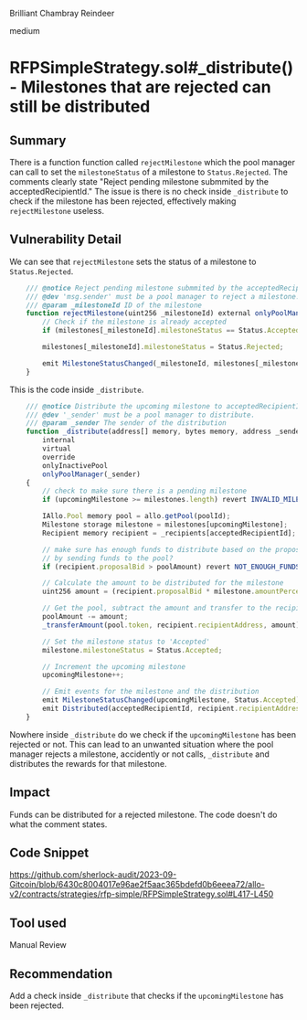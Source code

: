 Brilliant Chambray Reindeer

medium

# RFPSimpleStrategy.sol#_distribute() - Milestones that are rejected can still be distributed
## Summary
There is a function function called `rejectMilestone` which the pool manager can call to set the `milestoneStatus` of a milestone to `Status.Rejected`. The comments clearly state "Reject pending milestone submmited by the acceptedRecipientId." The issue is there is no check inside `_distribute` to check if the milestone has been rejected, effectively making `rejectMilestone` useless.

## Vulnerability Detail
We can see that `rejectMilestone` sets the status of a milestone to `Status.Rejected`.
```javascript
    /// @notice Reject pending milestone submmited by the acceptedRecipientId.
    /// @dev 'msg.sender' must be a pool manager to reject a milestone. Emits a 'MilestoneStatusChanged()' event.
    /// @param _milestoneId ID of the milestone
    function rejectMilestone(uint256 _milestoneId) external onlyPoolManager(msg.sender) {
        // Check if the milestone is already accepted
        if (milestones[_milestoneId].milestoneStatus == Status.Accepted) revert MILESTONE_ALREADY_ACCEPTED();

        milestones[_milestoneId].milestoneStatus = Status.Rejected;

        emit MilestoneStatusChanged(_milestoneId, milestones[_milestoneId].milestoneStatus);
    }
```

This is the code inside `_distribute`.
```javascript
    /// @notice Distribute the upcoming milestone to acceptedRecipientId.
    /// @dev '_sender' must be a pool manager to distribute.
    /// @param _sender The sender of the distribution
    function _distribute(address[] memory, bytes memory, address _sender)
        internal
        virtual
        override
        onlyInactivePool
        onlyPoolManager(_sender)
    {
        // check to make sure there is a pending milestone
        if (upcomingMilestone >= milestones.length) revert INVALID_MILESTONE();

        IAllo.Pool memory pool = allo.getPool(poolId);
        Milestone storage milestone = milestones[upcomingMilestone];
        Recipient memory recipient = _recipients[acceptedRecipientId];

        // make sure has enough funds to distribute based on the proposal bid
        // by sending funds to the pool?
        if (recipient.proposalBid > poolAmount) revert NOT_ENOUGH_FUNDS();

        // Calculate the amount to be distributed for the milestone
        uint256 amount = (recipient.proposalBid * milestone.amountPercentage) / 1e18;

        // Get the pool, subtract the amount and transfer to the recipient
        poolAmount -= amount;
        _transferAmount(pool.token, recipient.recipientAddress, amount);

        // Set the milestone status to 'Accepted'
        milestone.milestoneStatus = Status.Accepted;

        // Increment the upcoming milestone
        upcomingMilestone++;

        // Emit events for the milestone and the distribution
        emit MilestoneStatusChanged(upcomingMilestone, Status.Accepted);
        emit Distributed(acceptedRecipientId, recipient.recipientAddress, amount, _sender);
    }
```

Nowhere inside `_distribute` do we check if the `upcomingMilestone` has been rejected or not. This can lead to an unwanted situation where the pool manager rejects a milestone,  accidently or not calls, `_distribute` and distributes the rewards for that milestone.

## Impact
Funds can be distributed for a rejected milestone. 
The code doesn't do what the comment states.

## Code Snippet
https://github.com/sherlock-audit/2023-09-Gitcoin/blob/6430c8004017e96ae2f5aac365bdefd0b6eeea72/allo-v2/contracts/strategies/rfp-simple/RFPSimpleStrategy.sol#L417-L450

## Tool used
Manual Review

## Recommendation
Add a check inside `_distribute` that checks if the `upcomingMilestone` has been rejected.
